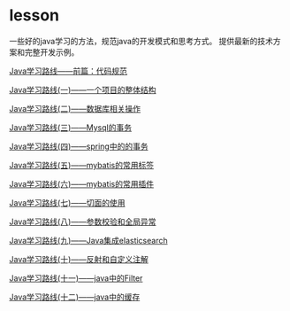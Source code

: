 # lesson

一些好的java学习的方法，规范java的开发模式和思考方式。
提供最新的技术方案和完整开发示例。

[Java学习路线——前篇：代码规范](https://github.com/a252937166/lesson/wiki/Java%E5%AD%A6%E4%B9%A0%E8%B7%AF%E7%BA%BF%E2%80%94%E2%80%94%E5%89%8D%E7%AF%87%EF%BC%9A%E4%BB%A3%E7%A0%81%E8%A7%84%E8%8C%83)

[Java学习路线(一)——一个项目的整体结构](https://github.com/a252937166/lesson/wiki/Java%E5%AD%A6%E4%B9%A0%E8%B7%AF%E7%BA%BF(%E4%B8%80)%E2%80%94%E2%80%94%E4%B8%80%E4%B8%AA%E9%A1%B9%E7%9B%AE%E7%9A%84%E6%95%B4%E4%BD%93%E7%BB%93%E6%9E%84)

[Java学习路线(二)——数据库相关操作](https://github.com/a252937166/lesson/wiki/Java%E5%AD%A6%E4%B9%A0%E8%B7%AF%E7%BA%BF(%E4%BA%8C)%E2%80%94%E2%80%94%E6%95%B0%E6%8D%AE%E5%BA%93%E7%9B%B8%E5%85%B3%E6%93%8D%E4%BD%9C)

[Java学习路线(三)——Mysql的事务](https://github.com/a252937166/lesson/wiki/Java%E5%AD%A6%E4%B9%A0%E8%B7%AF%E7%BA%BF(%E4%B8%89)%E2%80%94%E2%80%94Mysql%E7%9A%84%E4%BA%8B%E5%8A%A1)

[Java学习路线(四)——spring中的的事务](https://github.com/a252937166/lesson/wiki/Java%E5%AD%A6%E4%B9%A0%E8%B7%AF%E7%BA%BF(%E5%9B%9B)%E2%80%94%E2%80%94spring%E4%B8%AD%E7%9A%84%E7%9A%84%E4%BA%8B%E5%8A%A1)

[Java学习路线(五)——mybatis的常用标签](https://github.com/a252937166/lesson/wiki/Java%E5%AD%A6%E4%B9%A0%E8%B7%AF%E7%BA%BF(%E4%BA%94)%E2%80%94%E2%80%94mybatis%E7%9A%84%E5%B8%B8%E7%94%A8%E6%A0%87%E7%AD%BE)

[Java学习路线(六)——mybatis的常用插件](https://github.com/a252937166/lesson/wiki/Java%E5%AD%A6%E4%B9%A0%E8%B7%AF%E7%BA%BF(%E5%85%AD)%E2%80%94%E2%80%94mybatis%E7%9A%84%E5%B8%B8%E7%94%A8%E6%8F%92%E4%BB%B6)

[Java学习路线(七)——切面的使用](https://github.com/a252937166/lesson/wiki/Java%E5%AD%A6%E4%B9%A0%E8%B7%AF%E7%BA%BF(7)%E2%80%94%E2%80%94%E5%88%87%E9%9D%A2%E7%9A%84%E4%BD%BF%E7%94%A8)

[Java学习路线(八)——参数校验和全局异常](https://github.com/a252937166/lesson/wiki/Java%E5%AD%A6%E4%B9%A0%E8%B7%AF%E7%BA%BF(%E5%85%AB)%E2%80%94%E2%80%94%E5%8F%82%E6%95%B0%E6%A0%A1%E9%AA%8C%E5%92%8C%E5%85%A8%E5%B1%80%E5%BC%82%E5%B8%B8)

[Java学习路线(九)——Java集成elasticsearch](https://github.com/a252937166/lesson/wiki/Java%E5%AD%A6%E4%B9%A0%E8%B7%AF%E7%BA%BF(%E4%B9%9D)%E2%80%94%E2%80%94Java%E9%9B%86%E6%88%90elasticsearch)

[Java学习路线(十)——反射和自定义注解](https://github.com/a252937166/lesson/wiki/Java%E5%AD%A6%E4%B9%A0%E8%B7%AF%E7%BA%BF(%E5%8D%81)%E2%80%94%E2%80%94%E5%8F%8D%E5%B0%84%E5%92%8C%E8%87%AA%E5%AE%9A%E4%B9%89%E6%B3%A8%E8%A7%A3)

[Java学习路线(十一)——java中的Filter](https://github.com/a252937166/lesson/wiki/Java%E5%AD%A6%E4%B9%A0%E8%B7%AF%E7%BA%BF(%E5%8D%81%E4%B8%80)%E2%80%94%E2%80%94java%E4%B8%AD%E7%9A%84Filter)

[Java学习路线(十二)——java中的缓存](https://github.com/a252937166/lesson/wiki/Java%E5%AD%A6%E4%B9%A0%E8%B7%AF%E7%BA%BF(%E5%8D%81%E4%BA%8C)%E2%80%94%E2%80%94java%E4%B8%AD%E7%9A%84%E7%BC%93%E5%AD%98)
